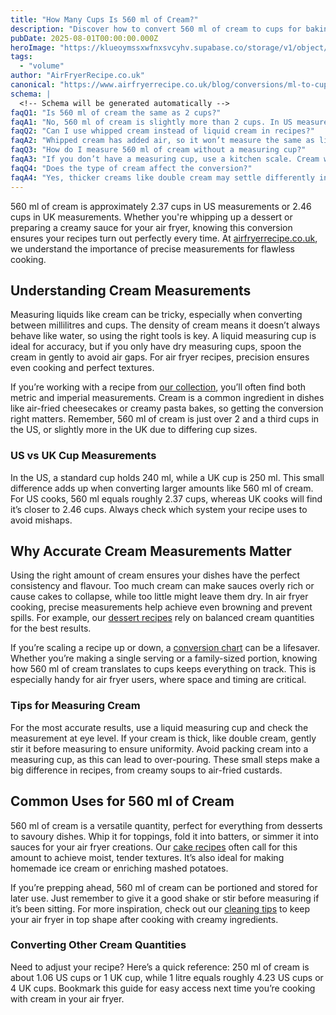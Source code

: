 ```yaml
---
title: "How Many Cups Is 560 ml of Cream?"
description: "Discover how to convert 560 ml of cream to cups for baking and cooking. Perfect for air fryer recipes and precise measurements!"
pubDate: 2025-08-01T00:00:00.000Z
heroImage: "https://klueoymssxwfnxsvcyhv.supabase.co/storage/v1/object/public/Shmucket/how-many-cups-is-560-ml-of-cream.webp"
tags:
  - "volume"
author: "AirFryerRecipe.co.uk"
canonical: "https://www.airfryerrecipe.co.uk/blog/conversions/ml-to-cups/how-many-cups-is-560-ml-of-cream"
schema: |
  <!-- Schema will be generated automatically -->
faqQ1: "Is 560 ml of cream the same as 2 cups?"
faqA1: "No, 560 ml of cream is slightly more than 2 cups. In US measurements, it’s approximately 2.37 cups, while in the UK, it’s closer to 2.46 cups. Always double-check your recipe’s measurement system for accuracy."
faqQ2: "Can I use whipped cream instead of liquid cream in recipes?"
faqA2: "Whipped cream has added air, so it won’t measure the same as liquid cream. For recipes calling for 560 ml of liquid cream, use the unconverted amount and whip it separately if needed."
faqQ3: "How do I measure 560 ml of cream without a measuring cup?"
faqA3: "If you don’t have a measuring cup, use a kitchen scale. Cream weighs roughly 1 gram per ml, so 560 ml would be about 560 grams. Alternatively, use a standard mug (about 250 ml) and measure slightly over 2 mugfuls."
faqQ4: "Does the type of cream affect the conversion?"
faqA4: "Yes, thicker creams like double cream may settle differently in a measuring cup compared to single cream. Stir gently before measuring for the most accurate results, especially in air fryer recipes where consistency matters."
---
```

<p>560 ml of cream is approximately 2.37 cups in US measurements or 2.46 cups in UK measurements. Whether you're whipping up a dessert or preparing a creamy sauce for your air fryer, knowing this conversion ensures your recipes turn out perfectly every time. At <a href=https://www.airfryerrecipe.co.uk>airfryerrecipe.co.uk</a>, we understand the importance of precise measurements for flawless cooking.</p>  

<h2>Understanding Cream Measurements</h2>  
<p>Measuring liquids like cream can be tricky, especially when converting between millilitres and cups. The density of cream means it doesn’t always behave like water, so using the right tools is key. A liquid measuring cup is ideal for accuracy, but if you only have dry measuring cups, spoon the cream in gently to avoid air gaps. For air fryer recipes, precision ensures even cooking and perfect textures.</p>  

<p>If you’re working with a recipe from <a href=https://www.airfryerrecipe.co.uk/recipes>our collection</a>, you’ll often find both metric and imperial measurements. Cream is a common ingredient in dishes like air-fried cheesecakes or creamy pasta bakes, so getting the conversion right matters. Remember, 560 ml of cream is just over 2 and a third cups in the US, or slightly more in the UK due to differing cup sizes.</p>  

<h3>US vs UK Cup Measurements</h3>  
<p>In the US, a standard cup holds 240 ml, while a UK cup is 250 ml. This small difference adds up when converting larger amounts like 560 ml of cream. For US cooks, 560 ml equals roughly 2.37 cups, whereas UK cooks will find it’s closer to 2.46 cups. Always check which system your recipe uses to avoid mishaps.</p>  

<h2>Why Accurate Cream Measurements Matter</h2>  
<p>Using the right amount of cream ensures your dishes have the perfect consistency and flavour. Too much cream can make sauces overly rich or cause cakes to collapse, while too little might leave them dry. In air fryer cooking, precise measurements help achieve even browning and prevent spills. For example, our <a href=https://www.airfryerrecipe.co.uk/recipe-category/dessert>dessert recipes</a> rely on balanced cream quantities for the best results.</p>  

<p>If you’re scaling a recipe up or down, a <a href=https://www.airfryerrecipe.co.uk/air-fryer-conversion-chart>conversion chart</a> can be a lifesaver. Whether you’re making a single serving or a family-sized portion, knowing how 560 ml of cream translates to cups keeps everything on track. This is especially handy for air fryer users, where space and timing are critical.</p>  

<h3>Tips for Measuring Cream</h3>  
<p>For the most accurate results, use a liquid measuring cup and check the measurement at eye level. If your cream is thick, like double cream, gently stir it before measuring to ensure uniformity. Avoid packing cream into a measuring cup, as this can lead to over-pouring. These small steps make a big difference in recipes, from creamy soups to air-fried custards.</p>  

<h2>Common Uses for 560 ml of Cream</h2>  
<p>560 ml of cream is a versatile quantity, perfect for everything from desserts to savoury dishes. Whip it for toppings, fold it into batters, or simmer it into sauces for your air fryer creations. Our <a href=https://www.airfryerrecipe.co.uk/recipe-category/cakes>cake recipes</a> often call for this amount to achieve moist, tender textures. It’s also ideal for making homemade ice cream or enriching mashed potatoes.</p>  

<p>If you’re prepping ahead, 560 ml of cream can be portioned and stored for later use. Just remember to give it a good shake or stir before measuring if it’s been sitting. For more inspiration, check out our <a href=https://www.airfryerrecipe.co.uk/air-fryer-cleaner>cleaning tips</a> to keep your air fryer in top shape after cooking with creamy ingredients.</p>  

<h3>Converting Other Cream Quantities</h3>  
<p>Need to adjust your recipe? Here’s a quick reference: 250 ml of cream is about 1.06 US cups or 1 UK cup, while 1 litre equals roughly 4.23 US cups or 4 UK cups. Bookmark this guide for easy access next time you’re cooking with cream in your air fryer.</p>
